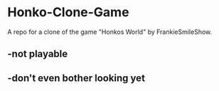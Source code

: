 # Honko-Clone-Game
A repo for a clone of the game "Honkos World" by FrankieSmileShow. 

-not playable
-
-don't even bother looking yet
-
